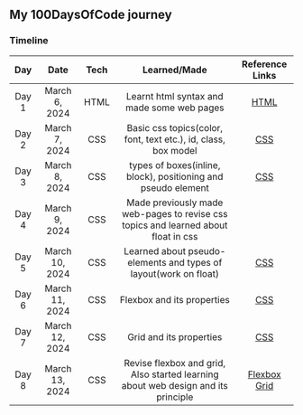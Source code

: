 ## My 100DaysOfCode journey

### Timeline

| **Day** |   **Date**    | **Tech** |               **Learned/Made**                |                                                  **Reference Links**                                                  |
| :-----: | :-----------: | :------: | :----------------------------------------: | :-------------------------------------------------------------------------------------------------------------------: |
|  Day 1  | March 6, 2024 |   HTML   | Learnt html syntax and made some web pages | [HTML](https://www.udemy.com/course/design-and-develop-a-killer-website-with-html5-and-css3/?couponCode=ST12MT030524) |
|  Day 2  | March 7, 2024 |   CSS   | Basic css topics(color, font, text etc.), id, class, box model | [CSS](https://www.udemy.com/course/design-and-develop-a-killer-website-with-html5-and-css3/?couponCode=ST12MT030524) |
|  Day 3  | March 8, 2024 |   CSS   | types of boxes(inline, block), positioning and pseudo element | [CSS](https://www.udemy.com/course/design-and-develop-a-killer-website-with-html5-and-css3/?couponCode=ST12MT030524) |
|  Day 4  | March 9, 2024 |   CSS   | Made previously made web-pages to revise css topics and learned about float in css |  |
|  Day 5  | March 10, 2024 |   CSS   | Learned about pseudo-elements and types of layout(work on float) | [CSS](https://www.udemy.com/course/design-and-develop-a-killer-website-with-html5-and-css3/?couponCode=ST12MT030524) |
|  Day 6  | March 11, 2024 |   CSS   | Flexbox and its properties | [CSS](https://www.udemy.com/course/design-and-develop-a-killer-website-with-html5-and-css3/?couponCode=ST12MT030524) |
|  Day 7  | March 12, 2024 |   CSS   | Grid and its properties | [CSS](https://www.udemy.com/course/design-and-develop-a-killer-website-with-html5-and-css3/?couponCode=ST12MT030524) |
|  Day 8  | March 13, 2024 |   CSS   | Revise flexbox and grid, Also started learning about web design and its principle | [Flexbox](https://flexboxfroggy.com) [Grid](https://cssgridgarden.com) |